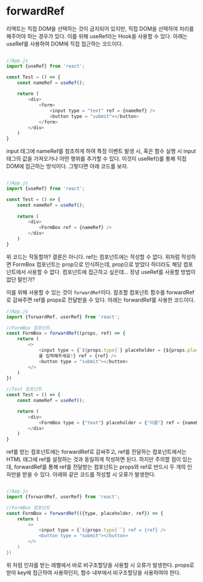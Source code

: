 # forwardRef


리액트는 직접 DOM을 선택하는 것이 금지되어 있지만, 직접 DOM을 선택하여 처리를 해주어야 하는 경우가 있다. 이를 위해 useRef라는 Hook을 사용할 수 있다. 아래는 useRef를 사용하여 DOM에 직접 접근하는 코드이다.

```javascript

//App.js
import {useRef} from 'react';

const Test = () => {
	const nameRef = useRef();
	
	return (
		<div>
			<form>
				<input type = "text" ref = {nameRef} />
				<button type = "submit"></button>
			</form>
		</div>
	)
}


```

input 태그에 nameRef를 참조하게 하여 특정 이벤트 발생 시, 혹은 함수 실행 시 input 태그의 값을 가져오거나 어떤 행위를 추가할 수 있다. 이것이 useRef()를 통해 직접 DOM에 접근하는 방식이다. 그렇다면 아래 코드를 보자.

```javascript

//App.js
import {useRef} from 'react';

const Test = () => {
	const nameRef = useRef();
	
	return (
		<div>
			<FormBox ref = {nameRef} />
		</div>
	)
}

```

위 코드는 작동할까? 결론은 아니다. ref는 컴포넌트에는 작성할 수 없다. 위처럼 작성하면 FormBox 컴포넌트는 prop으로 인식하는데, prop으로 받았다 하더라도 해당 컴포넌트에서 사용할 수 없다. 컴포넌트에 접근하고 싶은데... 정녕 useRef를 사용할 방법이 없단 말인가?

이를 위해 사용할 수 있는 것이 `forwardRef`이다. 참조할 컴포넌트 함수를 forwardRef로 감싸주면 ref를 props로 전달받을 수 있다. 아래는 forwardRef를 사용한 코드이다.

```javascript
//App.js
import {forwardRef, userRef} from 'react';

//FormBox 컴포넌트
const FormBox = forwardRef((props, ref) => {
	return (
		<>
			<input type = {`${props.type}`} placeholder = {${props.placeholder} 
            을 입력해주세요!} ref = {ref} />
			<button type = "submit"></button>
		</>
	)
})

//Test 컴포넌트
const Test = () => {
	const nameRef = useRef();

	return (
		<div>
			<FormBox type = {"text"} placeholder = {"이름"} ref = {nameRef}/>
		</div>
	)
}

```

ref를 받는 컴포넌트에는 forwardRef로 감싸주고, ref를 전달하는 컴포넌트에서는 HTML 태그에 ref를 설정하는 것과 동일하게 작성하면 된다. 하지만 주의할 점이 있는데, forwardRef를 통해 ref를 전달받는 컴포넌트는 props와 ref로 반드시 두 개의 인자만을 받을 수 있다. 아래와 같은 코드를 작성할 시 오류가 발생한다.

```javascript

//App.js
import {forwardRef, userRef} from 'react';

//FormBox 컴포넌트
const FormBox = forwardRef(({type, placeholder, ref}) => {
	return (
		<>
			<input type = {`${props.type}``} ref = {ref} />
			<button type = "submit"></button>
		</>
	)
})


```

위 처럼 인자를 받는 레벨에서 바로 비구조할당을 사용할 시 오류가 발생한다. props로 받아 key에 접근하여 사용하던지, 함수 내부에서 비구조할당을 사용하여야 한다.